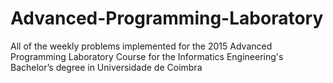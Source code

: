 # Advanced-Programming-Laboratory
All of the weekly problems implemented for the 2015 Advanced Programming Laboratory Course for the Informatics Engineering's Bachelor’s degree in Universidade de Coimbra
